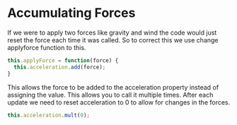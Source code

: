 # Accumulating Forces

If we were to apply two forces like gravity and wind the code would just reset the force each time it was called. So to correct this we use change applyforce function to this.
```js
this.applyForce = function(force) {
  this.acceleration.add(force);
}
```
This allows the force to be added to the acceleration property instead of assigning the value. This allows you to call it multiple times.
After each update we need to reset acceleration to 0 to allow for changes in the forces.
```js
this.acceleration.mult(0);
```
